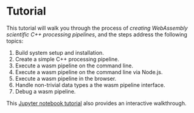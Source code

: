 # Tutorial

This tutorial will walk you through the process of *creating WebAssembly scientific C++ processing pipelines*, and the steps address the following topics:

1. Build system setup and installation.
2. Create a simple C++ processing pipeline.
3. Execute a wasm pipeline on the command line.
4. Execute a wasm pipeline on the command line via Node.js.
5. Execute a wasm pipeline in the browser.
6. Handle non-trivial data types a the wasm pipeline interface.
7. Debug a wasm pipeline.

This [Jupyter notebook
tutorial](https://github.com/InsightSoftwareConsortium/ScientificImageAnalysisVisualizationAndArtificialIntelligenceCourse/blob/master/10_Create_Scientific_WebAssembly_Pipelines.ipynb) also provides an interactive walkthrough.
